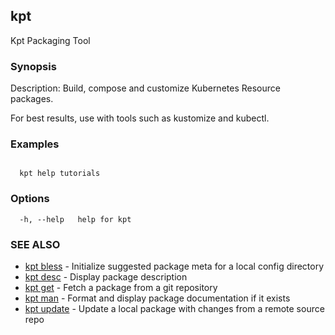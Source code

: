 ## kpt

Kpt Packaging Tool

### Synopsis

Description:
  Build, compose and customize Kubernetes Resource packages.
	
  For best results, use with tools such as kustomize and kubectl.

### Examples

```
 
  kpt help tutorials
```

### Options

```
  -h, --help   help for kpt
```

### SEE ALSO

* [kpt bless](kpt_bless.md)	 - Initialize suggested package meta for a local config directory
* [kpt desc](kpt_desc.md)	 - Display package description
* [kpt get](kpt_get.md)	 - Fetch a package from a git repository
* [kpt man](kpt_man.md)	 - Format and display package documentation if it exists
* [kpt update](kpt_update.md)	 - Update a local package with changes from a remote source repo

